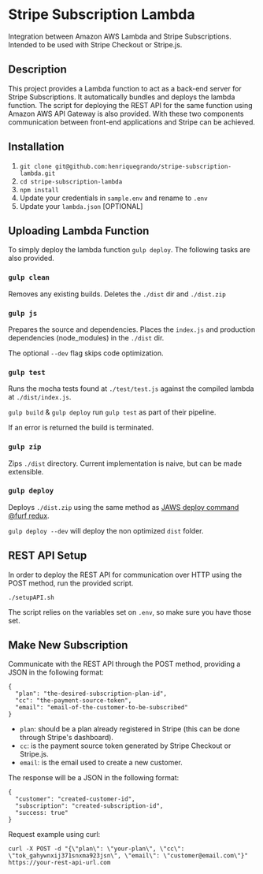 # Stripe Subscription Lambda
Integration between Amazon AWS Lambda and Stripe Subscriptions. Intended to be used with Stripe Checkout or Stripe.js.

## Description

This project provides a Lambda function to act as a back-end server for Stripe Subscriptions. It automatically bundles and deploys the lambda function. The script for deploying the REST API for the same function using Amazon AWS API Gateway is also provided. With these two components communication between front-end applications and Stripe can be achieved.

## Installation

1. `git clone git@github.com:henriquegrando/stripe-subscription-lambda.git`
2. `cd stripe-subscription-lambda`
3. `npm install`
4. Update your credentials in `sample.env` and rename to `.env`
5. Update your `lambda.json` [OPTIONAL]


## Uploading Lambda Function

To simply deploy the lambda function `gulp deploy`. The following tasks are also provided.

### `gulp clean`

Removes any existing builds. Deletes the `./dist` dir and `./dist.zip`

### `gulp js`

Prepares the source and dependencies. Places the `index.js` and production dependencies (node_modules) in the `./dist` dir.

The optional `--dev` flag skips code optimization.

### `gulp test`

Runs the mocha tests found at `./test/test.js` against the compiled lambda at `./dist/index.js`.

`gulp build` & `gulp deploy` run `gulp test` as part of their pipeline.

If an error is returned the build is terminated.

### `gulp zip`

Zips `./dist` directory. Current implementation is naive, but can be made extensible.

### `gulp deploy`

Deploys `./dist.zip` using the same method as [JAWS deploy command @furf redux](https://github.com/furf/JAWS/blob/improvement/jaws-deploy-update/cli/lib/main.js).

`gulp deploy --dev` will deploy the non optimized `dist` folder.

## REST API Setup

In order to deploy the REST API for communication over HTTP using the POST method, run the provided script.

`./setupAPI.sh`

The script relies on the variables set on `.env`, so make sure you have those set.

## Make New Subscription

Communicate with the REST API through the POST method, providing a JSON in the following format:

```
{
  "plan": "the-desired-subscription-plan-id",
  "cc": "the-payment-source-token",
  "email": "email-of-the-customer-to-be-subscribed"
}
```

* `plan`: should be a plan already registered in Stripe (this can be done through Stripe's dashboard).
* `cc`: is the payment source token generated by Stripe Checkout or Stripe.js.
* `email`: is the email used to create a new customer.

The response will be a JSON in the following format:

```
{
  "customer": "created-customer-id",
  "subscription": "created-subscription-id",
  "success: true"
}
```

Request example using curl:

`curl -X POST -d "{\"plan\": \"your-plan\", \"cc\": \"tok_gahywnxij371snxma923jsn\", \"email\": \"customer@email.com\"}" https://your-rest-api-url.com `
